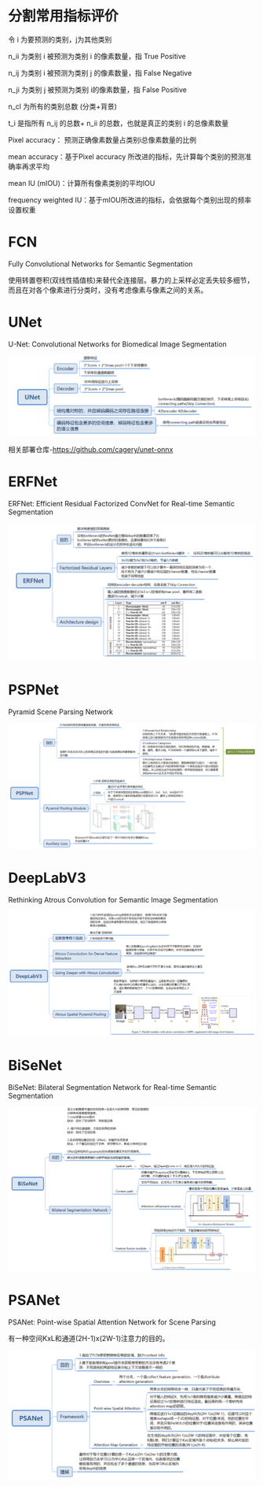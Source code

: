 # 分割常用指标评价

令 i 为要预测的类别，j为其他类别

n_ii 为类别 i 被预测为类别 i 的像素数量，指 True Positive

n_ij 为类别 i 被预测为类别 j 的像素数量，指 False Negative

n_ji 为类别 j 被预测为类别 i的像素数量，指 False Positive

n_cl 为所有的类别总数 (分类+背景)

t_i 是指所有 n_ij 的总数+ n_ii 的总数，也就是真正的类别 i 的总像素数量

Pixel accuracy： 预测正确像素数量占类别i总像素数量的比例

mean accuracy：基于Pixel accuracy 所改进的指标，先计算每个类别的预测准确率再求平均

mean IU (mIOU)：计算所有像素类别的平均IOU

frequency weighted IU：基于mIOU所改进的指标，会依据每个类别出现的频率设置权重



# FCN

Fully Convolutional Networks for Semantic Segmentation

​		使用转置卷积(双线性插值核)来替代全连接层。暴力的上采样必定丢失较多细节，而且在对各个像素进行分类时，没有考虑像素与像素之间的关系。

# UNet

U-Net: Convolutional Networks for Biomedical Image Segmentation

![1](./imgs/unet.png)

相关部署仓库-https://github.com/cagery/unet-onnx

# ERFNet

ERFNet: Efficient Residual Factorized ConvNet for Real-time Semantic Segmentation

![2](./imgs/ERFNet.png)

# PSPNet

Pyramid Scene Parsing Network

![3](./imgs/pspnet.png)

# DeepLabV3

Rethinking Atrous Convolution for Semantic Image Segmentation

![4](./imgs/deeplabv3.png)

# BiSeNet

BiSeNet: Bilateral Segmentation Network for Real-time Semantic Segmentation

![bisenet](./imgs/BiSeNet.png)

# PSANet

PSANet: Point-wise Spatial Attention Network for Scene Parsing

有一种空间KxL和通道(2H-1)x(2W-1)注意力的目的。

![psa](./imgs/psanet.png)